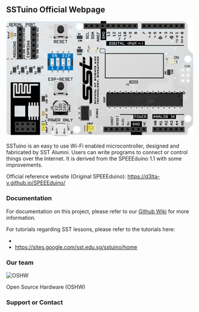 ---
---

## SSTuino Official Webpage

![Populated PCB](https://raw.githubusercontent.com/d3lta-v/SSTuino/master/Image%20Assets/SSTuino.png)

SSTuino is an easy to use Wi-Fi enabled microcontroller, designed and fabricated by SST Alumni. Users can write programs to connect or control things over the Internet. It is derived from the SPEEEduino 1.1 with some improvements.

Official reference website (Original SPEEEduino): https://d3lta-v.github.io/SPEEEduino/

### Documentation

For documentation on this project, please refer to our [Github Wiki](https://github.com/sammy0025/SPEEEduino/wiki) for more information.

For tutorials regarding SST lessons, please refer to the tutorials here:

*
* https://sites.google.com/sst.edu.sg/sstuino/home

### Our team

![OSHW](https://www.oshwa.org/wp-content/uploads/2014/03/oshw-logo-100-px.png)

Open Source Hardware (OSHW)

### Support or Contact

